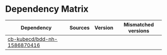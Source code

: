 # Dependency Matrix

Dependency | Sources | Version | Mismatched versions
---------- | ------- | ------- | -------------------
[cb-kubecd/bdd-nh-1586870416](https://github.com/cb-kubecd/bdd-nh-1586870416.git) |  | []() | 
